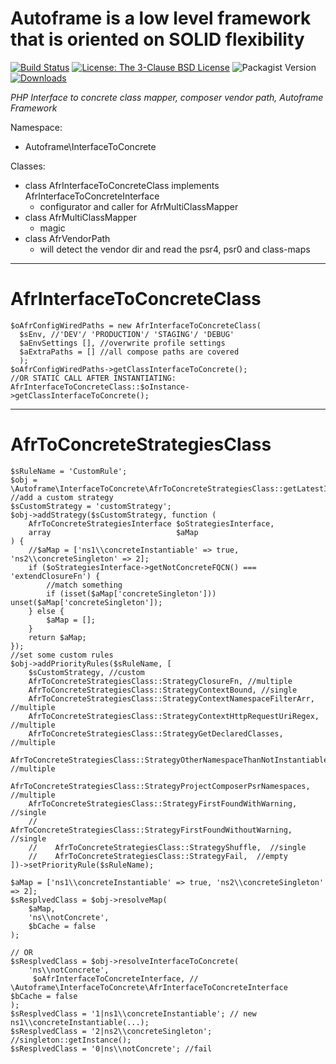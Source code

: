 # Autoframe is a low level framework that is oriented on SOLID flexibility

[![Build Status](https://github.com/autoframe/interface-to-concrete/workflows/PHPUnit-tests/badge.svg?branch=main)](https://github.com/autoframe/interface-to-concrete/actions?query=branch:main)
[![License: The 3-Clause BSD License](https://img.shields.io/github/license/autoframe/interface-to-concrete)](https://opensource.org/license/bsd-3-clause/)
![Packagist Version](https://img.shields.io/packagist/v/autoframe/interface-to-concrete?label=packagist%20stable)
[![Downloads](https://img.shields.io/packagist/dm/autoframe/interface-to-concrete.svg)](https://packagist.org/packages/autoframe/interface-to-concrete)

*PHP Interface to concrete class mapper, composer vendor path,  Autoframe Framework*

Namespace:
- Autoframe\InterfaceToConcrete

Classes:
- class AfrInterfaceToConcreteClass implements AfrInterfaceToConcreteInterface
  - configurator and caller for AfrMultiClassMapper
- class AfrMultiClassMapper
  - magic
- class AfrVendorPath 
  - will detect the vendor dir and read the psr4, psr0 and class-maps

---

# AfrInterfaceToConcreteClass

	$oAfrConfigWiredPaths = new AfrInterfaceToConcreteClass(
	  $sEnv, //'DEV'/ 'PRODUCTION'/ 'STAGING'/ 'DEBUG'
	  $aEnvSettings [], //overwrite profile settings
	  $aExtraPaths = [] //all compose paths are covered
	  );
	$oAfrConfigWiredPaths->getClassInterfaceToConcrete();
	//OR STATIC CALL AFTER INSTANTIATING: 
	AfrInterfaceToConcreteClass::$oInstance->getClassInterfaceToConcrete();

---

# AfrToConcreteStrategiesClass

    $sRuleName = 'CustomRule';
    $obj = \Autoframe\InterfaceToConcrete\AfrToConcreteStrategiesClass::getLatestInstance();
    //add a custom strategy
    $sCustomStrategy = 'customStrategy';
    $obj->addStrategy($sCustomStrategy, function (
        AfrToConcreteStrategiesInterface $oStrategiesInterface,
        array                            $aMap
    ) {
        //$aMap = ['ns1\\concreteInstantiable' => true, 'ns2\\concreteSingleton' => 2];
        if ($oStrategiesInterface->getNotConcreteFQCN() === 'extendClosureFn') {
            //match something
            if (isset($aMap['concreteSingleton'])) unset($aMap['concreteSingleton']);
        } else {
            $aMap = [];
        }
        return $aMap;
    });
    //set some custom rules
    $obj->addPriorityRules($sRuleName, [
        $sCustomStrategy, //custom
        AfrToConcreteStrategiesClass::StrategyClosureFn, //multiple
        AfrToConcreteStrategiesClass::StrategyContextBound, //single
        AfrToConcreteStrategiesClass::StrategyContextNamespaceFilterArr, //multiple
        AfrToConcreteStrategiesClass::StrategyContextHttpRequestUriRegex, //multiple
        AfrToConcreteStrategiesClass::StrategyGetDeclaredClasses, //multiple
        AfrToConcreteStrategiesClass::StrategyOtherNamespaceThanNotInstantiable, //multiple
        AfrToConcreteStrategiesClass::StrategyProjectComposerPsrNamespaces, //multiple
        AfrToConcreteStrategiesClass::StrategyFirstFoundWithWarning,  //single
        //    AfrToConcreteStrategiesClass::StrategyFirstFoundWithoutWarning,  //single
        //    AfrToConcreteStrategiesClass::StrategyShuffle,  //single
        //    AfrToConcreteStrategiesClass::StrategyFail,  //empty
    ])->setPriorityRule($sRuleName);

    $aMap = ['ns1\\concreteInstantiable' => true, 'ns2\\concreteSingleton' => 2];
    $sResplvedClass = $obj->resolveMap(
        $aMap,
        'ns\\notConcrete',
        $bCache = false
    ); 

    // OR
    $sResplvedClass = $obj->resolveInterfaceToConcrete(
        'ns\\notConcrete',
         $oAfrInterfaceToConcreteInterface, // \Autoframe\InterfaceToConcrete\AfrInterfaceToConcreteInterface
    $bCache = false
    );
    $sResplvedClass = '1|ns1\\concreteInstantiable'; // new ns1\\concreteInstantiable(...);
    $sResplvedClass = '2|ns2\\concreteSingleton'; //singleton::getInstance();
    $sResplvedClass = '0|ns\\notConcrete'; //fail
